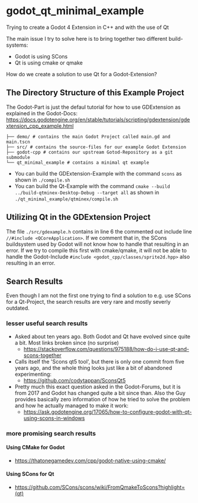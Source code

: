 # godot_qt_minimal_example
Trying to create a Godot 4 Extension in C++ and with the use of Qt

The main issue I try to solve here is to bring together two different build-systems:
  * Godot is using SCons
  * Qt is using cmake or qmake

How do we create a solution to use Qt for a Godot-Extension?

## The Directory Structure of this Example Project
The Godot-Part is just the defaul tutorial for how to use GDExtension as explained in the Godot-Docs:
https://docs.godotengine.org/en/stable/tutorials/scripting/gdextension/gdextension_cpp_example.html

```
├── demo/ # contains the main Godot Project called main.gd and main.tscn
├── src/ # contains the source-files for our example Godot Extension
├── godot-cpp # contains our upstream Gotod-Repository as a git submodule
└── qt_minimal_example # contains a minimal qt example
```

* You can build the GDExtension-Example with the command `scons` as shown in `./compile.sh`
* You can build the Qt-Example with the command `cmake --build ../build-qtminex-Desktop-Debug --target all` as shown in `./qt_minimal_example/qtminex/compile.sh`

## Utilizing Qt in the GDExtension Project
The file `./src/gdexample.h` contains in line 6 the commented out include line `//#include <QCoreApplication>`. If we comment that in, the SCons buildsystem used by Godot will not know how to handle that resulting in an error. If we try to compile this first with cmake/qmake, it will not be able to handle the Godot-Include `#include <godot_cpp/classes/sprite2d.hpp>` also resulting in an error.

## Search Results
Even though I am not the first one trying to find a solution to e.g. use SCons for a Qt-Project, the search results are very rare and mostly severly outdated.

### lesser useful search results
  * Asked about ten years ago. Both Godot and Qt have evolved since quite a bit. Most links broken since (no surprise)
    * https://stackoverflow.com/questions/975188/how-do-i-use-qt-and-scons-together
  * Calls itself the 'Scons qt5 tool', but there is only one commit from five years ago, and the whole thing looks just like a bit of abandoned experimenting:
    * https://github.com/codytappan/SconsQt5
  * Pretty much this exact question asked in the Godot-Forums, but it is from 2017 and Godot has changed quite a bit since than. Also the Guy provides basically zero information of how he tried to solve the problem and how he actually managed to make it work:
    * https://ask.godotengine.org/17065/how-to-configure-godot-with-qt-using-scons-in-windows

### more promising search results
#### Using CMake for Godot
  * https://thatonegamedev.com/cpp/godot-native-using-cmake/

#### Using SCons for Qt
  * https://github.com/SCons/scons/wiki/FromQmakeToScons?highlight=(qt)

